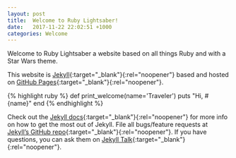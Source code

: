 ```yaml
---
layout: post
title:  Welcome to Ruby Lightsaber!
date:   2017-11-22 22:02:51 +1000
categories: Welcome
---
```


Welcome to Ruby Lightsaber a website based on all things Ruby and with a Star Wars theme.

This website is [Jekyll](https://jekyllrb.com/){:target="_blank"}{:rel="noopener"} based and hosted on
 [GitHub Pages](https://pages.github.com/){:target="_blank"}{:rel="noopener"}.

{% highlight ruby %}
def print_welcome(name='Traveler')
  puts "Hi, #{name}"
end
{% endhighlight %}

Check out the [Jekyll docs][jekyll-docs]{:target="_blank"}{:rel="noopener"} for more info on how to get the most out of Jekyll. File all bugs/feature requests at [Jekyll’s GitHub repo][jekyll-gh]{:target="_blank"}{:rel="noopener"}. If you have questions, you can ask them on [Jekyll Talk][jekyll-talk]{:target="_blank"}{:rel="noopener"}.

[jekyll-docs]: https://jekyllrb.com/docs/home
[jekyll-gh]:   https://github.com/jekyll/jekyll
[jekyll-talk]: https://talk.jekyllrb.com/
